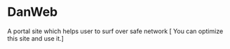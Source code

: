 # DanWeb
A portal site which helps user to surf over safe network
[ You can optimize this site and use it.]
